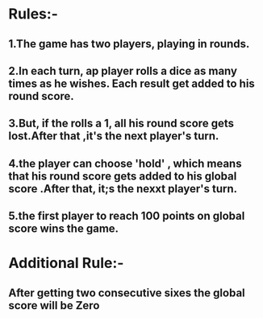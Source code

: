 # Rules:-

## 1.The game has two players, playing in rounds.

## 2.In each turn, ap player rolls a dice as many times as he wishes. Each result get added to his round score.

## 3.But, if the rolls a 1, all his round score gets lost.After that ,it's the next player's turn.

## 4.the player can choose 'hold' , which means that his round score gets added to his global score .After that, it;s the nexxt player's turn.

## 5.the first player to reach 100 points on global score wins the game.


# Additional Rule:-
## After getting two consecutive sixes the global score will be Zero